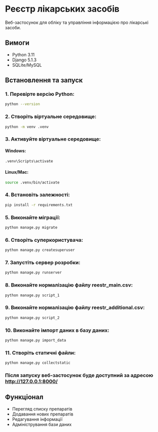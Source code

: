 # Реєстр лікарських засобів

Веб-застосунок для обліку та управління інформацією про лікарські засоби.

## Вимоги
- Python 3.11
- Django 5.1.3
- SQLite/MySQL

## Встановлення та запуск

### 1. Перевірте версію Python:
```bash
python --version
```
### 2. Створіть віртуальне середовище:
```bash
python -m venv .venv
```

### 3. Активуйте віртуальне середовище:
#### Windows:
```bash
.venv\Scripts\activate
```
#### Linux/Mac:
```bash
source .venv/bin/activate
```

### 4. Встановіть залежності:
```bash
pip install -r requirements.txt
```

### 5. Виконайте міграції:
```bash
python manage.py migrate
```

### 6. Створіть суперкористувача:
```bash
python manage.py createsuperuser
```

### 7. Запустіть сервер розробки:
```bash
python manage.py runserver
```

### 8. Виконайте нормалізацію файлу reestr_main.csv:
```bash
python manage.py script_1
```

### 9. Виконайте нормалізацію файлу reestr_additional.csv:
```bash
python manage.py script_2
```

### 10. Виконайте імпорт даних в базу даних:
```bash
python manage.py import_data
```

### 11. Створіть статичні файли:
```bash
python manage.py collectstatic
```

### Після запуску веб-застосунок буде доступний за адресою http://127.0.0.1:8000/

## Функціонал
- Перегляд списку препаратів
- Додавання нових препаратів
- Редагування інформації
- Адміністрування бази даних
